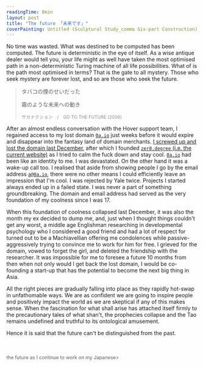 ```yaml
---
readingTime: 8min
layout: post
title: "The future 「未来です」"
coverPainting: Untitled (Sculptural Study_comma Six-part Construction), 1977, Fred Sandback
---
```


No time was wasted. What was destined to be computed has been computed. The future is deterministic in the eye of itself. As a wise antique dealer would tell you, your life might as well have taken the most optimised path in a non-deterministic Turing machine of all life possibilities. What of is the path most optimised in terms? That is the gate to all mystery. Those who seek mystery are forever lost, and so are those who seek the future.

> タバコの煙のせいだった　
>
> 霧のような未来への動き
>
><small style="opacity:0.7"> サカナクション　/　GO TO THE FUTURE (2006)</small>

After an almost endless conversation with the Hover support team, I regained access to my lost domain <code>[0a.io](http://0a.io)</code> just weeks before it would expire and disappear into the fantasy land of domain merchants. [I screwed up and lost the domain last December](https://zer0.degree/chapter2/losing-my-Hover-registered-email-and-domain.html), after which I founded [<code>zer0.degree</code> (i.e. the current website)](https://zer0.degree) as I tried to calm the fuck down and stay cool. <code>[0a.io](http://0a.io)</code> had been like an identity to me. I was devastated. On the other hand it was a wake-up call too. I realised that aside from showing people I go by the email address <code>[a@0a.io](http://0a.io)</code>, there were no other means I could efficiently leave an impression that I'm cool. I was rejected by Yale twice. Projects I started always ended up in a failed state. I was never a part of something groundbreaking. The domain and email address had served as the very foundation of my coolness since I was 17.

When this foundation of coolness collapsed last December, it was also the month my ex decided to dump me, and, just when I thought things couldn't get any worst, a middle age Englishman researching in developmental psychology who I considered a good friend and had a lot of respect for turned out to be a Machiavellian offering me condolences while passive-aggressively trying to convince me to work for him for free. I grieved for the domain, vowed to forget the girl, and deleted the friendship with the researcher. It was impossible for me to foresee a future 10 months from then when not only would I get back the lost domain, I would be co-founding a start-up that has the potential to become the next big thing in Asia.

All the right pieces are gradually falling into place as they rapidly hot-swap in unfathomable ways. We are as confident we are going to inspire people and positively impact the world as we are skeptical if any of this makes sense. When the fascination for what shall arise has attached itself firmly to the precautionary tales of what shan't, the prophecies collapse and the Tao remains undefined and truthful to its ontological amusement.

Hence it is said that the future can't be distinguished from the past.

<br>
<br>
<span style="opacity:0.7;font-size:0.9em"><awaiting Japanese Translation from <a href="/chapter2/the-future.html">the future</a> as I continue to work on my Japanese></span>
